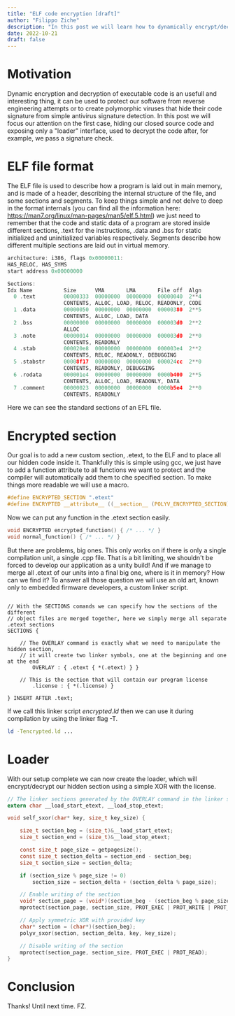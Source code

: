 ```yaml
---
title: "ELF code encryption [draft]"
author: "Filippo Ziche"
description: "In this post we will learn how to dynamically encrypt/decrypt code sections of an ELF file to make reverse engineering a bit more difficult."
date: 2022-10-21
draft: false
---
```


# Motivation 

Dynamic encryption and decryption of executable code is an usefull and interesting thing, it can be used to protect our software from reverse engineering attempts or to create polymorphic viruses that hide their code signature from simple antivirus signature detection. In this post we will focus our attention on the first case, hiding our closed source code and exposing only a "loader" interface, used to decrypt the code after, for example, we pass a signature check.

# ELF file format

The ELF file is used to describe how a program is laid out in main memory, and is made of a header, describing the internal structure of the file, and some sections and segments. To keep things simple and not 
delve to deep in the format internals (you can find all the information here: https://man7.org/linux/man-pages/man5/elf.5.html) we just need to remember that the code and static data of a program are stored inside different sections, .text for the instructions, .data and .bss for static initialized and uninitialized variables respectively. Segments describe how different multiple sections are laid out in virtual memory. 

```c
architecture: i386, flags 0x00000011:
HAS_RELOC, HAS_SYMS
start address 0x00000000

Sections:
Idx Name          Size      VMA       LMA       File off  Algn
  0 .text         00000333  00000000  00000000  00000040  2**4
                  CONTENTS, ALLOC, LOAD, RELOC, READONLY, CODE
  1 .data         00000050  00000000  00000000  00000380  2**5
                  CONTENTS, ALLOC, LOAD, DATA
  2 .bss          00000000  00000000  00000000  000003d0  2**2
                  ALLOC
  3 .note         00000014  00000000  00000000  000003d0  2**0
                  CONTENTS, READONLY
  4 .stab         000020e8  00000000  00000000  000003e4  2**2
                  CONTENTS, RELOC, READONLY, DEBUGGING
  5 .stabstr      00008f17  00000000  00000000  000024cc  2**0
                  CONTENTS, READONLY, DEBUGGING
  6 .rodata       000001e4  00000000  00000000  0000b400  2**5
                  CONTENTS, ALLOC, LOAD, READONLY, DATA
  7 .comment      00000023  00000000  00000000  0000b5e4  2**0
                  CONTENTS, READONLY
```

Here we can see the standard sections of an EFL file.

# Encrypted section

Our goal is to add a new custom section, .etext, to the ELF and to place all our hidden code inside it. Thankfully this is simple using gcc, we just have to add a function attribute to all functions we want to protect and the compiler will automatically add them to che specified section. To make things more readable we will use a macro.

```c
#define ENCRYPTED_SECTION ".etext"
#define ENCRYPTED __attribute__ ((__section__ (POLYV_ENCRYPTED_SECTION)))
```

Now we can put any function in the .etext section easily.

```c
void ENCRYPTED encrypted_function() { /* ... */ }
void normal_function() { /* ... */ }
```

But there are problems, big ones. This only works on if there is only a single compilation unit, a single .cpp file. That is a bit limiting, we shouldn't be forced to develop our application as a unity build!
And if we manage to merge all .etext of our units into a final big one, where is it in memory? How can we find it? To answer all those question we will use an old art, known only to embedded firmware developers, a custom linker script.

```

// With the SECTIONS comands we can specify how the sections of the different
// object files are merged together, here we simply merge all separate .etext sections
SECTIONS {

	// The OVERLAY command is exactly what we need to manipulate the hidden section, 
	// it will create two linker symbols, one at the beginning and one at the end  
    	OVERLAY : { .etext { *(.etext) } }

	// This is the section that will contain our program license
    	.license : { *(.license) }

} INSERT AFTER .text;
```

If we call this linker script _encrypted.ld_ then we can use it during compilation by using the linker flag -T.

```bash
ld -Tencrypted.ld ...
```

# Loader

With our setup complete we can now create the loader, which will encrypt/decrypt our hidden section using a simple XOR with the license.

```c
// The linker sections generated by the OVERLAY command in the linker script
extern char __load_start_etext, __load_stop_etext;

void self_sxor(char* key, size_t key_size) {

    size_t section_beg = (size_t)&__load_start_etext;
    size_t section_end = (size_t)&__load_stop_etext;

    const size_t page_size = getpagesize();
    const size_t section_delta = section_end - section_beg;
    size_t section_size = section_delta;

    if (section_size % page_size != 0)
        section_size = section_delta + (section_delta % page_size);

    // Enable writing of the section
    void* section_page = (void*)(section_beg - (section_beg % page_size));
    mprotect(section_page, section_size, PROT_EXEC | PROT_WRITE | PROT_READ);

    // Apply symmetric XOR with provided key
    char* section = (char*)(section_beg);
    polyv_sxor(section, section_delta, key, key_size);

    // Disable writing of the section
    mprotect(section_page, section_size, PROT_EXEC | PROT_READ);
}
```
# Conclusion

Thanks! Until next time.
FZ.

